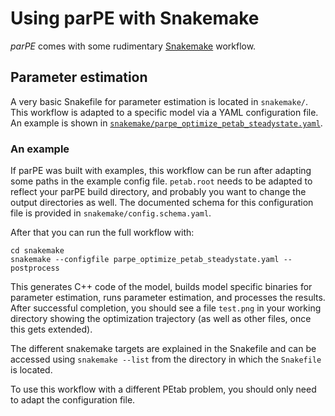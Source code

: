 # Using parPE with Snakemake

*parPE* comes with some rudimentary 
[Snakemake](https://snakemake.readthedocs.io/en/stable/) workflow.


## Parameter estimation

A very basic Snakefile for parameter estimation is located in `snakemake/`.
This workflow is adapted to a specific model via a YAML configuration file.
An example is shown in 
[`snakemake/parpe_optimize_petab_steadystate.yaml`](../snakemake/parpe_optimize_petab_steadystate.yaml).


### An example

If parPE was built with examples, this workflow can be run after adapting
some paths in the example config file. `petab.root` needs to be adapted to
reflect your parPE build directory, and probably you want to change the output
directories as well. The documented schema for this configuration file is
provided in `snakemake/config.schema.yaml`.

After that you can run the full workflow with:

    cd snakemake
    snakemake --configfile parpe_optimize_petab_steadystate.yaml -- postprocess

This generates C++ code of the model, builds model specific binaries for
parameter estimation, runs parameter estimation, and processes the results.
After successful completion, you should see a file `test.png` in your working
directory showing the optimization trajectory (as well as other files, once
this gets extended).

The different snakemake targets are explained in the Snakefile and can be
accessed using `snakemake --list` from the directory in which the `Snakefile`
is located.

To use this workflow with a different PEtab problem, you should only need to
adapt the configuration file. 
